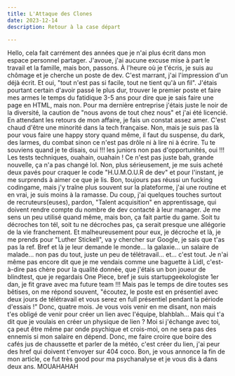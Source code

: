 ```yaml
---
title: L'Attaque des Clones
date: 2023-12-14
description: Retour à la case départ

---
```


Hello, cela fait carrément des années que je n'ai plus écrit dans mon espace personnel partager. J'avoue, j'ai aucune excuse mise à part le travail et la famille, mais bon, passons. À l'heure où je t'écris, je suis au chômage et je cherche un poste de dev. C'est marrant, j'ai l'impression d'un déjà écrit. Et oui, "tout n'est pas si facile, tout ne tient qu'à un fil". J'étais pourtant certain d'avoir passé le plus dur, trouver le premier poste et faire mes armes le temps du fatidique 3-5 ans pour dire que je sais faire une page en HTML, mais non. Pour ma dernière entreprise j'étais juste le noir de la diversité, la caution de "nous avons de tout chez nous" et j'ai été licencié. En attendant les retours de mon affaire, je fais un constat assez amer. C'est chaud d'être une minorité dans la tech française. Non, mais je suis pas là pour vous faire une happy story quand même, il faut du suspense, du dark, des larmes, du combat sinon ce n'est pas drôle ni à lire ni à écrire. Tu te souviens quand je te disais, oui !!! les juniors non pas d'opportunités,  oui !!! Les tests techniques, ouahain, ouahain ! Ce n'est pas juste bah, grande nouvelle, ça n'a pas changé lol. Non, plus sérieusement, je me suis acheté deux pavés pour craquer le code "H.U.M.O.U.R de dev" et pour l'instant, je me surprends à aimer ce que je lis. Bon, toujours pas réussi un fucking codingame, mais j'y traîne plus souvent sur la plateforme, j'ai une routine et en vrai, je suis moins à la ramasse. Du coup, j'ai quelques touches surtout de recruteurs(euses), pardon, "Talent acquisition" en apprentissage, qui doivent rendre compte du nombre de dev contacté à leur manager. Je me sens un peu utilisé quand même, mais bon, ça fait partie du game. Soit tu décroches ton tél, soit tu ne décroches pas, ça serait presque une allégorie de la vie franchement. Et malheureusement pour eux, je décroche et là, je me prends pour "Luther Stickell", va y chercher sur Google, je sais que t'as pas la ref. Bref et là je leur demande le monde... la galaxie... un salaire de malade... non pas du tout, juste un peu de télétravail... et... c'est tout. Je n'ai même pas encore dit que je me vendais comme une baguette à Lidl, c'est-à-dire pas chère pour la qualité donnée, que j'étais un bon joueur de blindtest, que je regardais One Piece, bref je suis startupgeekologiste 1er dan, je fit grave avec ma future team !!! Mais pas le temps de dire toutes ses bêtises, on me répond souvent, "écoutez, le poste est en présentiel avec deux jours de télétravail et vous serez en full présentiel pendant la période d'essais !" Donc, quatre mois. Je vous vois venir en me disant, non mais t'es obligé de venir pour créer un lien avec l'équipe, blahblah... Mais qui t'a dit que je voulais en créer un physique de lien ? Moi si j'échange avec toi, ça peut être même par onde psychique et crois-moi, on ne sera pas des ennemis si mon salaire en dépend. Donc, me faire croire que boire des cafés jus de chaussette et parler de la météo, c'est créer du lien, j'ai peur des href qui doivent t'envoyer sur 404 coco. Bon, je vous annonce la fin de mon article, ce fut très good pour ma psychanalyse et je vous dis à dans deux ans. MOUAHAHAH

